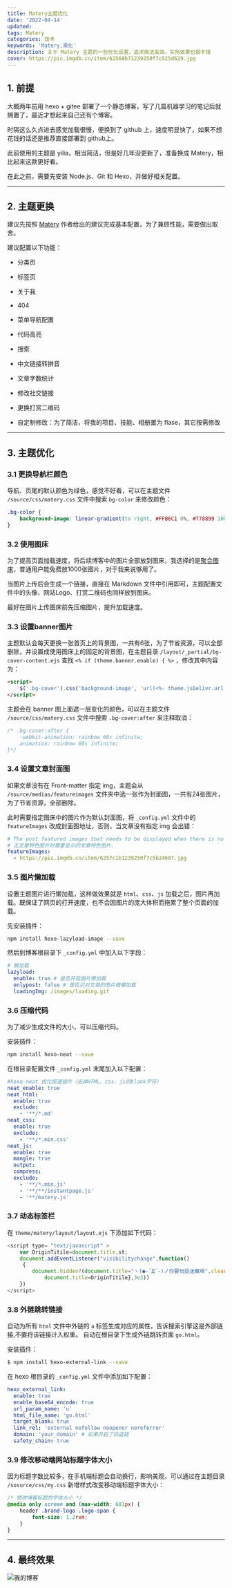 ```yaml
---
title: Matery主题优化
date: '2022-04-14'
updated:
tags: Matery
categories: 技术
keywords: 'Matery,美化'
description: 关于 Matery 主题的一些优化设置，追求简洁高效，实际效果也很不错
cover: https://pic.imgdb.cn/item/62568b71239250f7c525d629.jpg
---
```


## 1. 前提

大概两年前用 hexo + gitee 部署了一个静态博客，写了几篇机器学习的笔记后就搁置了，最近才想起来自己还有个博客。

时隔这么久点进去感觉加载很慢，便换到了 github 上，速度明显快了，如果不想花钱的话还是推荐直接部署到 github上。

此前使用的主题是 yilia，相当简洁，但是好几年没更新了，准备换成 Matery，相比起来这款更好看。

在此之前，需要先安装 Node.js、Git 和 Hexo，并做好相关配置。

___

## 2. 主题更换

建议先按照 [Matery](https://github.com/blinkfox/hexo-theme-matery/blob/develop/README_CN.md) 作者给出的建议完成基本配置，为了兼顾性能，需要做出取舍。

建议配置以下功能：

* 分类页

* 标签页

* 关于我

* 404

* 菜单导航配置

* 代码高亮

* 搜索

* 中文链接转拼音

* 文章字数统计

* 修改社交链接

* 更换打赏二维码

* 自定制修改：为了简洁，将我的项目、技能、相册置为 flase，其它按需修改

___

## 3. 主题优化

### 3.1 更换导航栏颜色

导航、页尾的默认颜色为绿色，感觉不好看，可以在主题文件 `/source/css/matery.css` 文件中搜索 `bg-color` 来修改颜色：

```css
.bg-color {
    background-image: linear-gradient(to right, #FFB6C1 0%, #778899 100%);
}
```

### 3.2 使用图床

为了提高页面加载速度，将后续博客中的图片全部放到图床，我选择的是[聚合图床](https://www.superbed.cn/)，普通用户能免费放1000张图片，对于我来说够用了。

当图片上传后会生成一个链接，直接在 Markdown 文件中引用即可，主题配置文件中的头像、网站Logo、打赏二维码也同样放到图床。

最好在图片上传图床前先压缩图片，提升加载速度。

### 3.3 设置banner图片

主题默认会每天更换一张首页上的背景图，一共有6张，为了节省资源，可以全部删除，并设置成使用图床上的固定的背景图，在主题目录 `/layout/_partial/bg-cover-content.ejs`  查找 `<% if (theme.banner.enable) { %>` ，修改其中内容为：

```html
<script>
    $('.bg-cover').css('background-image', 'url(<%- theme.jsDelivr.url %><%- url_for('你的图片地址) %>)');
</script>
```

主题会在 banner 图上面遮一层变化的颜色，可以在主题文件 `/source/css/matery.css` 文件中搜索 `.bg-cover:after` 来注释取消：

```css
/* .bg-cover:after {
    -webkit-animation: rainbow 60s infinite;
    animation: rainbow 60s infinite;
}*/
```

### 3.4 设置文章封面图

如果文章没有在 Front-matter 指定 img，主题会从 `/source/medias/featureimages` 文件夹中选一张作为封面图，一共有24张图片，为了节省资源，全部删除。

此时需要指定图床中的图片作为默认封面图，将 `_config.yml` 文件中的 `featureImages` 改成封面图地址，否则，当文章没有指定 img 会出错：

```yaml
# The post featured images that needs to be displayed when there is no image.
# 无文章特色图片时需要显示的文章特色图片.
featureImages: 
  - https://pic.imgdb.cn/item/6257c1b1239250f7c5b24607.jpg
```

### 3.5 图片懒加载

设置主题图片进行懒加载，这样做效果就是 `html`、`css`、`js` 加载之后，图片再加载。既保证了网页的打开速度，也不会因图片的庞大体积而拖累了整个页面的加载。

先安装插件：

```bash
npm install hexo-lazyload-image --save
```

然后到博客根目录下 `_config.yml` 中加入以下字段：

```yaml
# 懒加载
lazyload:
  enable: true # 是否开启图片懒加载
  onlypost: false # 是否只对文章的图片做懒加载
  loadingImg: /images/loading.gif
```

### 3.6 压缩代码

为了减少生成文件的大小，可以压缩代码。

安装插件：

```bash
npm install hexo-neat --save
```

在根目录配置文件 `_config.yml` 末尾加入以下配置：

```yaml
#hexo-neat 优化提速插件（去掉HTML、css、js的blank字符）
neat_enable: true
neat_html:
  enable: true
  exclude:
    - '**/*.md'
neat_css:
  enable: true
  exclude:
    - '**/*.min.css'
neat_js:
  enable: true
  mangle: true
  output:
  compress:
  exclude:
    - '**/*.min.js'
    - '**/**/instantpage.js'
    - '**/matery.js'
```

### 3.7 动态标签栏

在 `theme/matery/layout/layout.ejs` 下添加如下代码：

```javascript
<script type= "text/javascript" >
    var OriginTitile=document.title,st;
    document.addEventListener("visibilitychange",function()
     {
        document.hidden?(document.title="ヽ(●-`Д´-)ノ你要玩捉迷藏嘛",clearTimeout(st)):(document.title="(Ő∀Ő3)ノ被发现啦！",st=setTimeout(function(){
            document.title=OriginTitile},3e3))
    })
</script>
```

### 3.8 外链跳转链接

自动为所有 `html` 文件中外链的 `a` 标签生成对应的属性，告诉搜索引擎这是外部链接,不要将该链接计入权重。 自动在根目录下生成外链跳转页面 `go.html`。

安装插件：

```bash
$ npm install hexo-external-link --save
```

在  hexo 根目录的 `_config.yml` 文件中添加如下配置：

```yaml
hexo_external_link:
  enable: true
  enable_base64_encode: true
  url_param_name: 'u'
  html_file_name: 'go.html'
  target_blank: true
  link_rel: 'external nofollow noopener noreferrer'
  domain: 'your_domain' # 如果开启了防盗链
  safety_chain: true
```

### 3.9 修改移动端网站标题字体大小

因为标题字数比较多，在手机端标题会自动换行，影响美观，可以通过在主题目录 `/sosurce/css/my.css` 新增样式改变移动端标题字体大小：

```css
/* 修改博客标题的字体大小 */
@media only screen and (max-width: 601px) {
    header .brand-logo .logo-span {
        font-size: 1.2rem;
    }
}
```

___

## 4. 最终效果

![我的博客](https://pic.imgdb.cn/item/63b307f0be43e0d30eb09206.png)